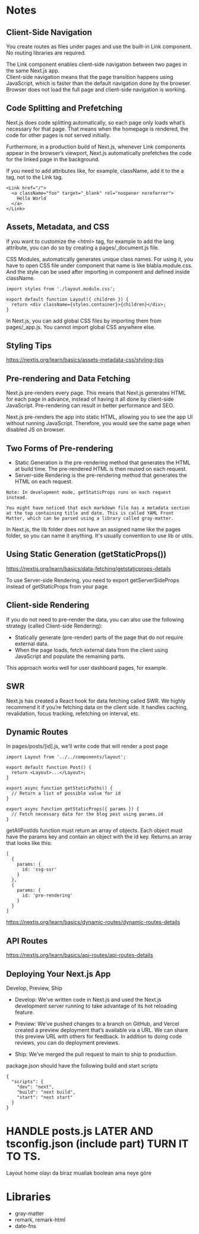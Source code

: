 # Notes

## Client-Side Navigation

You create routes as files under pages and use the built-in Link component. No routing libraries are required.

The Link component enables client-side navigation between two pages in the same Next.js app.<br>
Client-side navigation means that the page transition happens using JavaScript, which is faster than the default navigation done by the browser. Browser does not load the full page and client-side navigation is working.

## Code Splitting and Prefetching

Next.js does code splitting automatically, so each page only loads what’s necessary for that page. That means when the homepage is rendered, the code for other pages is not served initially.

Furthermore, in a production build of Next.js, whenever Link components appear in the browser’s viewport, Next.js automatically prefetches the code for the linked page in the background.

If you need to add attributes like, for example, className, add it to the a tag, not to the Link tag.
```
<Link href="/">
  <a className="foo" target="_blank" rel="noopener noreferrer">
    Hello World
  </a>
</Link>
```

## Assets, Metadata, and CSS

If you want to customize the &lt;html&gt; tag, for example to add the lang attribute, you can do so by creating a pages/_document.js file.

CSS Modules, automatically generates unique class names. For using it, you have to open CSS file under component that name is like blabla.module.css. And the style can be used after importing in component and defined inside className.

```
import styles from './layout.module.css';

export default function Layout({ children }) {
  return <div className={styles.container}>{children}</div>;
}
```

In Next.js, you can add global CSS files by importing them from pages/_app.js. You cannot import global CSS anywhere else.

## Styling Tips

https://nextjs.org/learn/basics/assets-metadata-css/styling-tips

## Pre-rendering and Data Fetching

Next.js pre-renders every page. This means that Next.js generates HTML for each page in advance, instead of having it all done by client-side JavaScript. Pre-rendering can result in better performance and SEO.

Next.js pre-renders the app into static HTML, allowing you to see the app UI without running JavaScript. Therefore, you would see the same page when disabled JS on browser.

## Two Forms of Pre-rendering

- Static Generation is the pre-rendering method that generates the HTML at build time. The pre-rendered HTML is then reused on each request.
- Server-side Rendering is the pre-rendering method that generates the HTML on each request.

```
Note: In development mode, getStaticProps runs on each request instead.
```

```
You might have noticed that each markdown file has a metadata section at the top containing title and date. This is called YAML Front Matter, which can be parsed using a library called gray-matter.
```

In Next.js, the lib folder does not have an assigned name like the pages folder, so you can name it anything. It's usually convention to use lib or utils.

## Using Static Generation (getStaticProps())

https://nextjs.org/learn/basics/data-fetching/getstaticprops-details

To use Server-side Rendering, you need to export getServerSideProps instead of getStaticProps from your page.

## Client-side Rendering

If you do not need to pre-render the data, you can also use the following strategy (called Client-side Rendering):

- Statically generate (pre-render) parts of the page that do not require external data.
- When the page loads, fetch external data from the client using JavaScript and populate the remaining parts.

This approach works well for user dashboard pages, for example.

## SWR

Next.js has created a React hook for data fetching called SWR. We highly recommend it if you’re fetching data on the client side. It handles caching, revalidation, focus tracking, refetching on interval, etc.


## Dynamic Routes

In pages/posts/[id].js, we’ll write code that will render a post page

```
import Layout from '../../components/layout';

export default function Post() {
  return <Layout>...</Layout>;
}

export async function getStaticPaths() {
  // Return a list of possible value for id
}

export async function getStaticProps({ params }) {
  // Fetch necessary data for the blog post using params.id
}
```
getAllPostIds function must return an array of objects. Each object must have the params key and contain an object with the id key. Returns an array that looks like this:

```
[
  {
    params: {
      id: 'ssg-ssr'
    }
  },
  {
    params: {
      id: 'pre-rendering'
    }
  }
]
```

https://nextjs.org/learn/basics/dynamic-routes/dynamic-routes-details

## API Routes

https://nextjs.org/learn/basics/api-routes/api-routes-details

## Deploying Your Next.js App

Develop, Preview, Ship

- Develop: We’ve written code in Next.js and used the Next.js development server running to take advantage of its hot reloading feature.

- Preview: We’ve pushed changes to a branch on GitHub, and Vercel created a preview deployment that’s available via a URL. We can share this preview URL with others for feedback. In addition to doing code reviews, you can do deployment previews.

- Ship: We’ve merged the pull request to main to ship to production.

package.json should have the following build and start scripts

```
{
  "scripts": {
    "dev": "next",
    "build": "next build",
    "start": "next start"
  }
}
```


# HANDLE posts.js LATER AND tsconfig.json (include part) TURN IT TO TS. 
Layout home olayı da biraz muallak boolean ama neye göre

# Libraries

- gray-matter
- remark, remark-html
- date-fns